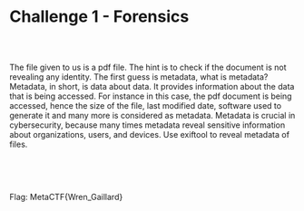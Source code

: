 <h1>Challenge 1 - Forensics</h1>
<div>
  <img>
  <p></p>
</div>
<br>
<div>
  <p>The file given to us is a pdf file. The hint is to check if the document is not revealing any identity. The first guess is metadata,
    what is metadata? Metadata, in short, is data about data. It provides information about the data that is being accessed. For instance in this case, 
    the pdf document is being accessed, hence the size of the file, last modified date, software used to generate it and many more is considered as metadata. 
    Metadata is crucial in cybersecurity, because many times metadata reveal sensitive information about organizations, users, and devices. Use exiftool 
    to reveal metadata of files.</p>
</div>
<br>
<div>
  <img>
  <p></p>
</div>
<br>
<p>Flag: MetaCTF{Wren_Gaillard}</p>
